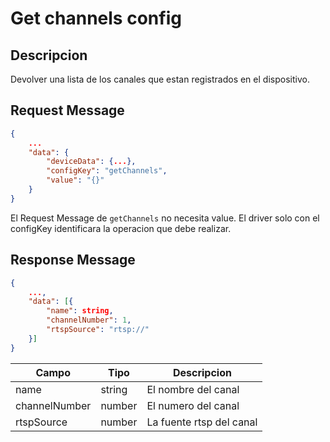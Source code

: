 # Get channels config

## Descripcion

Devolver una lista de los canales que estan registrados en el dispositivo.

## Request Message

```json
{
    ...
    "data": {
        "deviceData": {...},
        "configKey": "getChannels",
        "value": "{}" 
    }
}
```

El Request Message de `getChannels` no necesita value. El driver solo con el configKey identificara la operacion que debe realizar.

## Response Message
```json
{
    ...,
    "data": [{
        "name": string,
        "channelNumber": 1,
        "rtspSource": "rtsp://"
    }]
}
```

| Campo | Tipo | Descripcion |
| --- | --- | --- |
| name | string | El nombre del canal |
| channelNumber | number | El numero del canal |
| rtspSource | number | La fuente rtsp del canal |